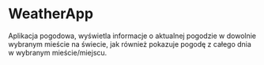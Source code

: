 # WeatherApp
Aplikacja pogodowa, wyświetla informacje o aktualnej pogodzie w dowolnie wybranym mieście na świecie, jak również pokazuje pogodę z całego dnia w wybranym mieście/miejscu.
